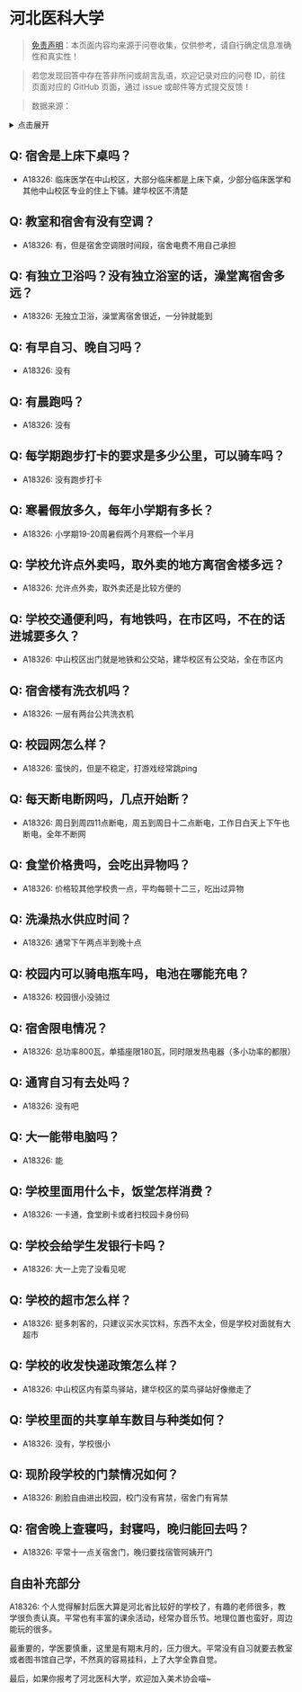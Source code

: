 # 河北医科大学

> [免责声明](https://colleges.chat/#_3)：本页面内容均来源于问卷收集，仅供参考，请自行确定信息准确性和真实性！

> 若您发现回答中存在答非所问或胡言乱语，欢迎记录对应的问卷 ID，前往页面对应的 GitHub 页面，通过 issue 或邮件等方式提交反馈！

> 数据来源：

<details><summary>点击展开</summary>
<ul>
<li>A18326: 匿名 (2023 年 06 月)</li>
</ul>
</details>

## Q: 宿舍是上床下桌吗？

- A18326: 临床医学在中山校区，大部分临床都是上床下桌，少部分临床医学和其他中山校区专业的住上下铺。建华校区不清楚

## Q: 教室和宿舍有没有空调？

- A18326: 有，但是宿舍空调限时间段，宿舍电费不用自己承担

## Q: 有独立卫浴吗？没有独立浴室的话，澡堂离宿舍多远？

- A18326: 无独立卫浴，澡堂离宿舍很近，一分钟就能到

## Q: 有早自习、晚自习吗？

- A18326: 没有

## Q: 有晨跑吗？

- A18326: 没有

## Q: 每学期跑步打卡的要求是多少公里，可以骑车吗？

- A18326: 没有跑步打卡

## Q: 寒暑假放多久，每年小学期有多长？

- A18326: 小学期19-20周暑假两个月寒假一个半月

## Q: 学校允许点外卖吗，取外卖的地方离宿舍楼多远？

- A18326: 允许点外卖，取外卖还是比较方便的

## Q: 学校交通便利吗，有地铁吗，在市区吗，不在的话进城要多久？

- A18326: 中山校区出门就是地铁和公交站，建华校区有公交站，全在市区内

## Q: 宿舍楼有洗衣机吗？

- A18326: 一层有两台公共洗衣机

## Q: 校园网怎么样？

- A18326: 蛮快的，但是不稳定，打游戏经常跳ping

## Q: 每天断电断网吗，几点开始断？

- A18326: 周日到周四11点断电，周五到周日十二点断电，工作日白天上下午也断电，全年不断网

## Q: 食堂价格贵吗，会吃出异物吗？

- A18326: 价格较其他学校贵一点，平均每顿十二三，吃出过异物

## Q: 洗澡热水供应时间？

- A18326: 通常下午两点半到晚十点

## Q: 校园内可以骑电瓶车吗，电池在哪能充电？

- A18326: 校园很小没骑过

## Q: 宿舍限电情况？

- A18326: 总功率800瓦，单插座限180瓦，同时限发热电器（多小功率的都限）

## Q: 通宵自习有去处吗？

- A18326: 没有吧

## Q: 大一能带电脑吗？

- A18326: 能

## Q: 学校里面用什么卡，饭堂怎样消费？

- A18326: 一卡通，食堂刷卡或者扫校园卡身份码

## Q: 学校会给学生发银行卡吗？

- A18326: 大一上完了没看见呢

## Q: 学校的超市怎么样？

- A18326: 挺多刺客的，只建议买水买饮料，东西不太全，但是学校对面就有大超市

## Q: 学校的收发快递政策怎么样？

- A18326: 中山校区内有菜鸟驿站，建华校区的菜鸟驿站好像撤走了

## Q: 学校里面的共享单车数目与种类如何？

- A18326: 没有，学校很小

## Q: 现阶段学校的门禁情况如何？

- A18326: 刷脸自由进出校园，校门没有宵禁，宿舍门有宵禁

## Q: 宿舍晚上查寝吗，封寝吗，晚归能回去吗？

- A18326: 平常十一点关宿舍门，晚归要找宿管阿姨开门

## 自由补充部分

A18326: 个人觉得解封后医大算是河北省比较好的学校了，有趣的老师很多，教学很负责认真。平常也有丰富的课余活动，经常办音乐节。地理位置也蛮好，周边能玩的很多。

最重要的，学医要慎重，这里是有期末月的，压力很大。平常没有自习就要去教室或者图书馆自己学，不然真的容易挂科，上了大学全靠自觉。

最后，如果你报考了河北医科大学，欢迎加入美术协会喵\~